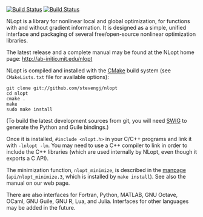 [![Build Status](https://travis-ci.org/stevengj/nlopt.svg?branch=master)](https://travis-ci.org/stevengj/nlopt)
[![Build Status](https://ci.appveyor.com/api/projects/status/github/stevengj/nlopt?branch=master&svg=true)](https://ci.appveyor.com/project/StevenGJohnson/nlopt)

NLopt is a library for nonlinear local and global optimization, for
functions with and without gradient information.  It is designed as
a simple, unified interface and packaging of several free/open-source
nonlinear optimization libraries.

The latest release and a complete manual may be found at the NLopt
home page: http://ab-initio.mit.edu/nlopt

NLopt is compiled and installed with the [CMake][1] build system
(see `CMakeLists.txt` file for available options):

    git clone git://github.com/stevengj/nlopt
    cd nlopt
    cmake .
    make
    sudo make install

(To build the latest development sources from git, you will need [SWIG][2]
to generate the Python and Guile bindings.)

Once it is installed, `#include <nlopt.h>` in your C/C++ programs and
link it with `-lnlopt -lm`.  You may need to use a C++ compiler to link
in order to include the C++ libraries (which are used internally by NLopt,
even though it exports a C API).

The minimization function, `nlopt_minimize`, is described in the [manpage][3]
(`api/nlopt_minimize.3`, which is installed by `make install`).
See also the manual on our web page.

There are also interfaces for Fortran, Python, MATLAB, GNU Octave, OCaml,
GNU Guile, GNU R, Lua, and Julia.  Interfaces for other languages may
be added in the future.

[1]: https://cmake.org/
[2]: http://www.swig.org/
[3]: https://en.wikipedia.org/wiki/Man_pagey
